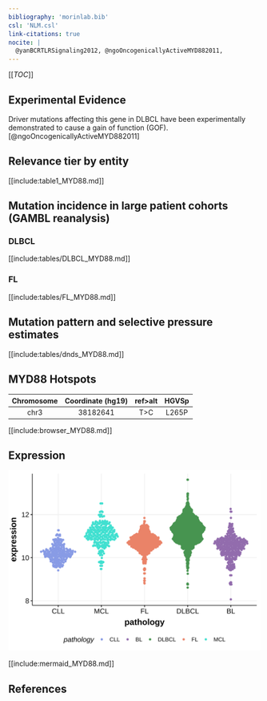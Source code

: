 ```yaml
---
bibliography: 'morinlab.bib'
csl: 'NLM.csl'
link-citations: true
nocite: |
  @yanBCRTLRSignaling2012, @ngoOncogenicallyActiveMYD882011, 
---
```

[[_TOC_]]


## Experimental Evidence

Driver mutations affecting this gene in DLBCL have been experimentally demonstrated to cause a gain of function (GOF).[@ngoOncogenicallyActiveMYD882011]

## Relevance tier by entity

[[include:table1_MYD88.md]]

## Mutation incidence in large patient cohorts (GAMBL reanalysis)

### DLBCL
[[include:tables/DLBCL_MYD88.md]]

### FL
[[include:tables/FL_MYD88.md]]

## Mutation pattern and selective pressure estimates

[[include:tables/dnds_MYD88.md]]

## MYD88 Hotspots

| Chromosome |Coordinate (hg19) | ref>alt | HGVSp | 
 | :---:| :---: | :--: | :---: |
| chr3 | 38182641 | T>C | L265P |

[[include:browser_MYD88.md]]

## Expression
![](images/gene_expression/MYD88_by_pathology.svg)
<!-- ORIGIN: yanBCRTLRSignaling2012a -->
<!-- DLBCL: ngoOncogenicallyActiveMYD882011a -->
<!-- MZL: yanBCRTLRSignaling2012a -->

[[include:mermaid_MYD88.md]]

## References
